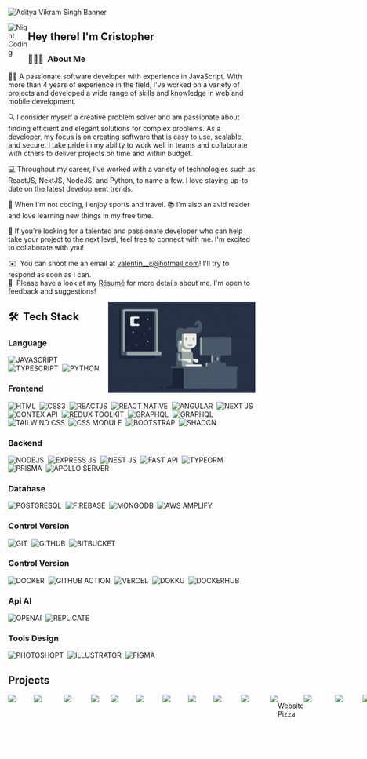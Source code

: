 ![Aditya Vikram Singh Banner](https://pbs.twimg.com/profile_banners/1174564255993147393/1692633609/1500x500)

<img alt="Night Coding" src="./assets/Hand%20Wave.gif" width='40' align="left"/><h2>Hey there! I'm Cristopher</h2>

<!-- ## 👋 &nbsp;Hey there! I'm Aditya -->

### 👨🏻‍💻 &nbsp;About Me

👨‍💻 A passionate software developer with experience in JavaScript. With more than 4 years of experience in the field, I've worked on a variety of projects and developed a wide range of skills and knowledge in web and mobile development.

🔍 I consider myself a creative problem solver and am passionate about finding efficient and elegant solutions for complex problems. As a developer, my focus is on creating software that is easy to use, scalable, and secure. I take pride in my ability to work well in teams and collaborate with others to deliver projects on time and within budget.

💻 Throughout my career, I've worked with a variety of technologies such as ReactJS, NextJS, NodeJS, and Python, to name a few. I love staying up-to-date on the latest development trends.

🏀 When I'm not coding, I enjoy sports and travel. 📚 I'm also an avid reader and love learning new things in my free time.

🚀 If you're looking for a talented and passionate developer who can help take your project to the next level, feel free to connect with me. I'm excited to collaborate with you!

✉️ &nbsp;You can shoot me an email at valentin__c@hotmail.com! I'll try to respond as soon as I can.\
📄 &nbsp;Please have a look at my [Résumé](https://docs.google.com/document/d/1OsO-2urVdJwWBn8jX3JT7RsPyYmNgyxHaAa026qA_DY/edit?usp=sharing) for more details about me. I'm open to feedback and suggestions!

<img alt="Night Coding" src="https://raw.githubusercontent.com/AVS1508/AVS1508/master/assets/Night-Coding.gif" align="right"/>

## 🛠 &nbsp;Tech Stack

### Language
![JAVASCRIPT](https://img.shields.io/badge/-JAVASCRIPT-05122A?style=flat&logo=javascript)&nbsp;
![TYPESCRIPT](https://img.shields.io/badge/-TYPESCRIPT-05122A?style=flat&logo=typescript)&nbsp;
![PYTHON](https://img.shields.io/badge/-PYTHON-05122A?style=flat&logo=python)&nbsp;

### Frontend
![HTML](https://img.shields.io/badge/-HTML-05122A?style=flat&logo=html5)&nbsp;
![CSS3](https://img.shields.io/badge/-CSS3-05122A?style=flat&logo=css3)&nbsp;
![REACTJS](https://img.shields.io/badge/-REACT%20JS-05122A?style=flat&logo=react)&nbsp;
![REACT NATIVE](https://img.shields.io/badge/-REACT%20NATIVE-05122A?style=flat&logo=react)&nbsp;
![ANGULAR](https://img.shields.io/badge/-ANGULAR-05122A?style=flat&logo=angularjs)&nbsp;
![NEXT JS](https://img.shields.io/badge/-NEXT%20JS-05122A?style=flat&logo=next)&nbsp;
![CONTEX API](https://img.shields.io/badge/-CONTEX%20API-05122A?style=flat&logo=contexapi)&nbsp;
![REDUX TOOLKIT](https://img.shields.io/badge/-REDUX%20TOOLKIT-05122A?style=flat&logo=redux)&nbsp;
![GRAPHQL](https://img.shields.io/badge/-GRAPHQL-05122A?style=flat&logo=graphql)&nbsp;
![GRAPHQL](https://img.shields.io/badge/-MUI-05122A?style=flat&logo=mui)&nbsp;
![TAILWIND CSS](https://img.shields.io/badge/-TAILWINDCSS-05122A?style=flat&logo=tailwindcss)&nbsp;
![CSS MODULE](https://img.shields.io/badge/-CSS%20MODULE-05122A?style=flat&logo=cssmodule)&nbsp;
![BOOTSTRAP](https://img.shields.io/badge/-BOOTSTRAP5-05122A?style=flat&logo=bootstrap)&nbsp;
![SHADCN](https://img.shields.io/badge/-SHADCN-05122A?style=flat&logo=shadcn)&nbsp;

### Backend
![NODEJS](https://img.shields.io/badge/-NODE%20JS-05122A?style=flat&logo=node)&nbsp;
![EXPRESS JS](https://img.shields.io/badge/-EXPRESS%20JS-05122A?style=flat&logo=express)&nbsp;
![NEST JS](https://img.shields.io/badge/-NEST%20JS-05122A?style=flat&logo=nest)&nbsp;
![FAST API](https://img.shields.io/badge/-FAST%20API-05122A?style=flat&logo=fastapi)&nbsp;
![TYPEORM](https://img.shields.io/badge/-TYPEORM-05122A?style=flat&logo=type)&nbsp;
![PRISMA](https://img.shields.io/badge/-PRISMA-05122A?style=flat&logo=prisma)&nbsp;
![APOLLO SERVER](https://img.shields.io/badge/-APOLLO%20SERVER-05122A?style=flat&logo=apollo)&nbsp;

### Database
![POSTGRESQL](https://img.shields.io/badge/-POSTGRESQL-05122A?style=flat&logo=postgresql)&nbsp;
![FIREBASE](https://img.shields.io/badge/-FIREBASE-05122A?style=flat&logo=firebase)&nbsp;
![MONGODB](https://img.shields.io/badge/-MONGO%20DB-05122A?style=flat&logo=mongodb)&nbsp;
![AWS AMPLIFY](https://img.shields.io/badge/-AWS%20AMPLIFY-05122A?style=flat&logo=awsamplify)&nbsp;

### Control Version
![GIT](https://img.shields.io/badge/-GIT-05122A?style=flat&logo=git)&nbsp;
![GITHUB](https://img.shields.io/badge/-GITHUB-05122A?style=flat&logo=github)&nbsp;
![BITBUCKET](https://img.shields.io/badge/-BITBUCKET-05122A?style=flat&logo=bitbucket)&nbsp;

### Control Version
![DOCKER](https://img.shields.io/badge/-DOCKER-05122A?style=flat&logo=docker)&nbsp;
![GITHUB ACTION](https://img.shields.io/badge/-GITHUB%20ACTION-05122A?style=flat&logo=github)&nbsp;
![VERCEL](https://img.shields.io/badge/-VERCEL-05122A?style=flat&logo=vercel)&nbsp;
![DOKKU](https://img.shields.io/badge/-DOKKU-05122A?style=flat&logo=dokku)&nbsp;
![DOCKERHUB](https://img.shields.io/badge/-DOCKERHUB-05122A?style=flat&logo=dockerhub)&nbsp;

### Api AI
![OPENAI](https://img.shields.io/badge/-OPENAI-05122A?style=flat&logo=openai)&nbsp;
![REPLICATE](https://img.shields.io/badge/-REPLICATE-05122A?style=flat&logo=replicate)&nbsp;

### Tools Design
![PHOTOSHOPT](https://img.shields.io/badge/-ADOBE%20PHOTOSHOP-05122A?style=flat&logo=adobephotoshop)&nbsp;
![ILLUSTRATOR](https://img.shields.io/badge/-ADOBE%20PHOTOSHOP-05122A?style=flat&logo=adobeillustrator)&nbsp;
![FIGMA](https://img.shields.io/badge/-FIGMA-05122A?style=flat&logo=figma)&nbsp;

## Projects
<div style="width: 100%; display: flex;">
    <a style="text-decoration: none; color: white; font-weight: bold;" href="#">
        <img width="300" src="https://res.cloudinary.com/valent-design/image/upload/v1700003960/Capture_a5vq2p.png">
        <p>System ERP Estetic</p>
    </a>
    <a style="text-decoration: none; color: white; font-weight: bold;"
        href="https://chatgpt-messager.vercel.app/chat/TrcpzcANy8i1m7cgYmw2">
        <img width="300"
            src="https://portfolio-dev-cristopherva.vercel.app/_next/image?url=%2F_next%2Fstatic%2Fmedia%2Fchatgpt.f9491483.png&w=640&q=75">
        <p>Clone ChatGPT</p>
    </a>
    <a style="text-decoration: none; color: white; font-weight: bold;" href="https://amazon-2-0-sigma.vercel.app/">
        <img width="300"
            src="https://portfolio-dev-cristopherva.vercel.app/_next/image?url=%2F_next%2Fstatic%2Fmedia%2Famazon.7f0154f8.png&w=640&q=75">
        <p>Clone Amazon</p>
    </a>
    <a style="text-decoration: none; color: white; font-weight: bold;"
        href="https://uber-clone-seven-phi.vercel.app/login">
        <img width="300"
            src="https://portfolio-dev-cristopherva.vercel.app/_next/image?url=%2F_next%2Fstatic%2Fmedia%2Fuber.4b6e57b7.png&w=640&q=75">
        <p>Clone Uber</p>
    </a>
    <a style="text-decoration: none; color: white; font-weight: bold;"
        href="https://todo-app-fm-smoky.vercel.app/auth/login">
        <img width="300"
            src="https://portfolio-dev-cristopherva.vercel.app/_next/image?url=%2F_next%2Fstatic%2Fmedia%2Ftodo-app.c0ec0d74.png&w=640&q=75">
        <p>Task System</p>
    </a>
    <a style="text-decoration: none; color: white; font-weight: bold;"
        href="https://todo-app-fm-smoky.vercel.app/auth/login](https://todo-app-angular-nine.vercel.app/)">
        <img width="300" src="https://res.cloudinary.com/valent-design/image/upload/v1700003879/too_mdm568.png">
        <p>Task System Angular</p>
    </a>
    <a style="text-decoration: none; color: white; font-weight: bold;"
        href="https://ip-adress-tracker-pink.vercel.app/">
        <img width="300" src="https://res.cloudinary.com/valent-design/image/upload/v1700003879/ip_dajhx3.png">
        <p>IP Tracker</p>
    </a>
    <a style="text-decoration: none; color: white; font-weight: bold;" href="https://journal-app-v1.vercel.app/">
        <img width="300"
            src="https://portfolio-dev-cristopherva.vercel.app/_next/image?url=%2F_next%2Fstatic%2Fmedia%2Fjournalapp.c1f7f20e.png&w=640&q=75">
        <p>Journal System</p>
    </a>
    <a style="text-decoration: none; color: white; font-weight: bold;" href="https://country-app-chi.vercel.app/">
        <img width="300"
            src="https://portfolio-dev-cristopherva.vercel.app/_next/image?url=%2F_next%2Fstatic%2Fmedia%2Fcountry-app.01454475.png&w=640&q=75">
        <p>Country Search</p>
    </a>
    <a style="text-decoration: none; color: white; font-weight: bold;"
        href="https://rock-paper-scissors-red-two.vercel.app/">
        <img width="300"
            src="https://portfolio-dev-cristopherva.vercel.app/_next/image?url=%2F_next%2Fstatic%2Fmedia%2Frock-paper-sccisors.857cbfc1.png&w=640&q=75">
        <p>Rock Paper Scissors Game</p>
    </a>
    <a style="text-decoration: none; color: white; font-weight: bold;" href="https://web-site-pizza.vercel.app/">
        <img width="300"
            src="https://portfolio-dev-cristopherva.vercel.app/_next/image?url=%2F_next%2Fstatic%2Fmedia%2Fweb-pizza.ae4fa4bb.png&w=640&q=75">
    </a>
    <p>Website Pizza</p>
    <a style="text-decoration: none; color: white; font-weight: bold;"
        href="https://cristopherva.github.io/Crypto-Tracker-App-React/">
        <img width="300"
            src="https://portfolio-dev-cristopherva.vercel.app/_next/image?url=%2F_next%2Fstatic%2Fmedia%2Fcryptoapp.dada3b34.png&w=640&q=75">
        <p>Crypto Search Currency</p>
    </a>
    <a style="text-decoration: none; color: white; font-weight: bold;"
        href="https://country-app-angular-seven.vercel.app/countries/by-capital">
        <img width="300"
            src="https://portfolio-dev-cristopherva.vercel.app/_next/image?url=%2F_next%2Fstatic%2Fmedia%2Fcryptoapp.dada3b34.png&w=640&q=75">
        <p>Search Country And Info Angular</p>
    </a>
    <a style="text-decoration: none; color: white; font-weight: bold;" href="https://gifs-app-angular-nu.vercel.app/">
        <img width="300" src="https://res.cloudinary.com/valent-design/image/upload/v1700003878/gi_fn46k1.png">
        <p>Giff App Angular</p>
    </a>
    <a style="text-decoration: none; color: white; font-weight: bold;" href="https://app-giff.vercel.app/">
        <img width="300"
            src="https://portfolio-dev-cristopherva.vercel.app/_next/image?url=%2F_next%2Fstatic%2Fmedia%2Fapp-gif.4342b431.png&w=640&q=75">
        <p>Giff App React</p>
    </a>
    <a style="text-decoration: none; color: white; font-weight: bold;" href="https://pokemon-static-next.vercel.app/">
        <img width="300"
            src="https://portfolio-dev-cristopherva.vercel.app/_next/image?url=%2F_next%2Fstatic%2Fmedia%2Fpokemon.c14cdfbe.png&w=640&q=75">
        <p>List Pokemon App</p>
    </a>
    <a style="text-decoration: none; color: white; font-weight: bold;" href="https://vue-app-pokemon-game.netlify.app/">
        <img width="300"
            src="https://portfolio-dev-cristopherva.vercel.app/_next/image?url=%2F_next%2Fstatic%2Fmedia%2Fpokemongame.3c2d4a52.png&w=640&q=75">
        <p>Which is this Pokemon Vue</p>
    </a>
</div>
